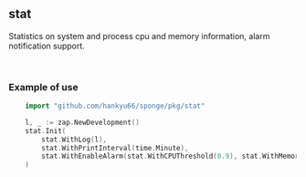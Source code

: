 ## stat

Statistics on system and process cpu and memory information, alarm notification support.

<br>

### Example of use

```go
    import "github.com/hankyu66/sponge/pkg/stat"

    l, _ := zap.NewDevelopment()
    stat.Init(
        stat.WithLog(l),
        stat.WithPrintInterval(time.Minute),
        stat.WithEnableAlarm(stat.WithCPUThreshold(0.9), stat.WithMemoryThreshold(0.85)), // invalid if it is windows
    )
```
